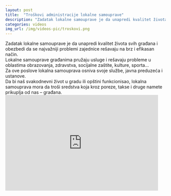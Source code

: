 ```yaml
---
layout: post
title:  "Troškovi administracije lokalne samouprave"
description: "Zadatak lokalne samouprave je da unapredi kvalitet života svih građana i obezbedi da se najvažniji problemi zajednice rešavaju na brz i efikasan način. Lokalne samouprave građanima pružaju usluge i rešavaju probleme u oblastima obrazovanja, zdravstva, socijalne zaštite, kulture, sporta… Za ove poslove lokalna samouprava osniva svoje službe, javna preduzeća i ustanove. Da bi naš svakodnevni"
categories: videos
img_url: /img/videos-pic/troskovi.png
---
```


<div class="justify">
Zadatak lokalne samouprave je da unapredi kvalitet života svih građana i obezbedi da se najvažniji problemi zajednice rešavaju na brz i efikasan način.<br/>
Lokalne samouprave građanima pružaju usluge i rešavaju probleme u oblastima obrazovanja, zdravstva, socijalne zaštite, kulture, sporta…<br/>
Za ove poslove lokalna samouprava osniva svoje službe, javna preduzeća i ustanove.<br/>
Da bi naš svakodnevni život u gradu ili opštini funkcionisao, lokalna samouprava mora da troši sredstva koja kroz poreze, takse i druge namete prikuplja od nas – građana.<br/></div>

<iframe width="480" height="300" src="https://www.youtube.com/embed/hKveiBr_MIA" frameborder="0" allowfullscreen></iframe>